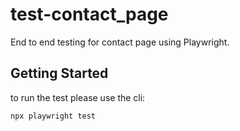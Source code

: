 # test-contact_page

End to end testing for contact page using Playwright.

## Getting Started

to run the test please use the cli:

```bash
npx playwright test 

